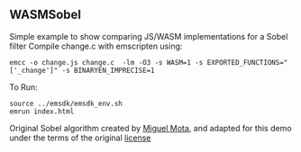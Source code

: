 ## WASMSobel
Simple example to show comparing JS/WASM implementations for a Sobel filter
Compile change.c with emscripten using:
```
emcc -o change.js change.c  -lm -O3 -s WASM=1 -s EXPORTED_FUNCTIONS="['_change']" -s BINARYEN_IMPRECISE=1
```

To Run:
```
source ../emsdk/emsdk_env.sh
emrun index.html
```
Original Sobel algorithm created by [Miguel Mota](https://github.com/miguelmota/sobel), and adapted for this demo under the terms of the original [license](https://github.com/JasonWeathersby/WASMSobel/blob/master/SOBEL-LICENSE.md)


